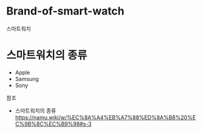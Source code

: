 # Brand-of-smart-watch
스마트워치

# 스마트워치의 종류

* Apple
* Samsung
* Sony

참조
* 스마트워치의 종류 https://namu.wiki/w/%EC%8A%A4%EB%A7%88%ED%8A%B8%20%EC%9B%8C%EC%B9%98#s-3